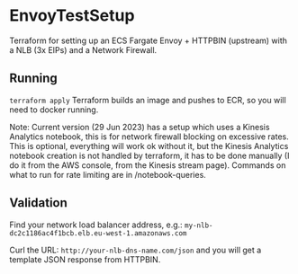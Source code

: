 # EnvoyTestSetup
Terraform for setting up an ECS Fargate Envoy + HTTPBIN (upstream) with a NLB (3x EIPs) and a Network Firewall.

## Running
`terraform apply`
Terraform builds an image and pushes to ECR, so you will need to docker running.

Note: Current version (29 Jun 2023) has a setup which uses a Kinesis Analytics notebook, this is for network firewall blocking on excessive rates. This is optional, everything will work ok without it, but the Kinesis Analytics notebook creation is not handled by terraform, it has to be done manually (I do it from the AWS console, from the Kinesis stream page). Commands on what to run for rate limiting are in /notebook-queries.


## Validation
Find your network load balancer address, e.g.: `my-nlb-dc2c1186ac4f1bcb.elb.eu-west-1.amazonaws.com`

Curl the URL: `http://your-nlb-dns-name.com/json` and you will get a template JSON response from HTTPBIN.


